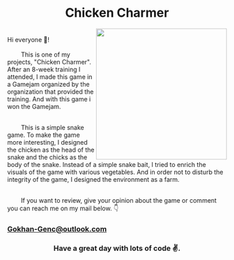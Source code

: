 <h1 align="center">Chicken Charmer</h1>
<img src="/Gifs/Chicken-Charmer.gif" align="right" width="300">
<br/>
Hi everyone 👋! <br/><br/>
&nbsp;&nbsp;&nbsp;&nbsp;&nbsp;&nbsp;&nbsp; This is one of my projects, "Chicken Charmer". After an 8-week training I attended, I made this game in a Gamejam organized by the organization that provided the training. And with this game i won the Gamejam.<br/><br/> 

&nbsp;&nbsp;&nbsp;&nbsp;&nbsp;&nbsp;&nbsp; This is a simple snake game. To make the game more interesting, I designed the chicken as the head of the snake and the chicks as the body of the snake. Instead of a simple snake bait, I tried to enrich the visuals of the game with various vegetables. And in order not to disturb the integrity of the game, I designed the environment as a farm.<br/><br/> 

&nbsp;&nbsp;&nbsp;&nbsp;&nbsp;&nbsp;&nbsp; If you want to review, give your opinion about the game or comment you can reach me on my mail below. 👇<br/>
### [Gokhan-Genc@outlook.com]()

<h3 align="center">Have a great day with lots of code ✌.</h3>

